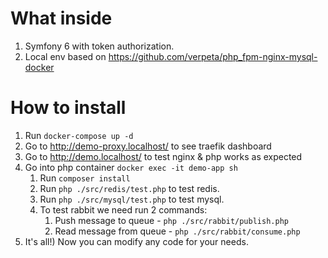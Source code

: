 # What inside
1. Symfony 6 with token authorization.
2. Local env based on https://github.com/verpeta/php_fpm-nginx-mysql-docker

# How to install
1. Run `docker-compose up -d`
2. Go to http://demo-proxy.localhost/ to see traefik dashboard
4. Go to http://demo.localhost/ to test nginx & php works as expected
3. Go into php container `docker exec -it demo-app sh`
   1. Run `composer install`
   2. Run `php ./src/redis/test.php` to test redis.
   3. Run `php ./src/mysql/test.php` to test mysql.
   4. To test rabbit we need run 2 commands:
      1. Push message to queue - `php ./src/rabbit/publish.php`
      2. Read message from queue - `php ./src/rabbit/consume.php`
4. It's all!) Now you can modify any code for your needs.

